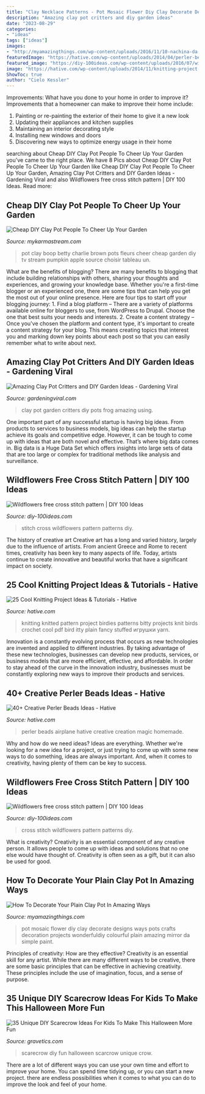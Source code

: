```yaml
---
title: "Clay Necklace Patterns - Pot Mosaic Flower Diy Clay Decorate Designs Ways Pots Crafts Decoration Projects Wonderfuldiy Colourful Plain Amazing Mirror Da Simple Paint"
description: "Amazing clay pot critters and diy garden ideas"
date: "2023-08-29"
categories:
- "ideas"
tags: ["ideas"]
images:
- "http://myamazingthings.com/wp-content/uploads/2016/11/10-nachina-da-ukrasite-saksiite-i-kashpite-si-4.jpg"
featuredImage: "https://hative.com/wp-content/uploads/2014/04/perler-beads-ideas/25-homemade-airplane.jpg"
featured_image: "https://diy-100ideas.com/wp-content/uploads/2016/07/wildflowers-cross-stitch-patterns-6.png"
image: "https://hative.com/wp-content/uploads/2014/11/knitting-project-ideas/14-knitted-birds.jpg"
ShowToc: true
author: "Cielo Kessler"
---
```



Improvements: What have you done to your home in order to improve it?
Improvements that a homeowner can make to improve their home include: 
1. Painting or re-painting the exterior of their home to give it a new look 
2. Updating their appliances and kitchen supplies 
3. Maintaining an interior decorating style 
4. Installing new windows and doors 
5. Discovering new ways to optimize energy usage in their home 

	

		
searching about Cheap DIY Clay Pot People To Cheer Up Your Garden you've came to the right place. We have 8 Pics about Cheap DIY Clay Pot People To Cheer Up Your Garden like Cheap DIY Clay Pot People To Cheer Up Your Garden, Amazing Clay Pot Critters and DIY Garden Ideas - Gardening Viral and also Wildflowers free cross stitch pattern | DIY 100 Ideas. Read more:
		
    
## Cheap DIY Clay Pot People To Cheer Up Your Garden

<img loading=lazy src="https://mykarmastream.com/wp-content/uploads/2017/07/Clay-Pot-People-8-535x946.jpg" onerror="this.onerror=null;this.src='https://tse4.mm.bing.net/th?id=OIP.aUMganPojxMtcobjhFh42gHaNG&amp;pid=15.1';" alt="Cheap DIY Clay Pot People To Cheer Up Your Garden">

_Source: mykarmastream.com_

>pot clay boop betty charlie brown pots fleurs cheer cheap garden diy tv stream pumpkin apple source choisir tableau un. 

	

What are the benefits of blogging?
There are many benefits to blogging that include building relationships with others, sharing your thoughts and experiences, and growing your knowledge base. Whether you're a first-time blogger or an experienced one, there are some tips that can help you get the most out of your online presence. Here are four tips to start off your blogging journey: 1. Find a blog platform – There are a variety of platforms available online for bloggers to use, from WordPress to Drupal. Choose the one that best suits your needs and interests. 2. Create a content strategy – Once you've chosen the platform and content type, it's important to create a content strategy for your blog. This means creating topics that interest you and marking down key points about each post so that you can easily remember what to write about next. 
    
## Amazing Clay Pot Critters And DIY Garden Ideas - Gardening Viral

<img loading=lazy src="http://gardeningviral.com/wp-content/uploads/2017/01/Frog-Clay-Pot-.jpg" onerror="this.onerror=null;this.src='https://tse3.mm.bing.net/th?id=OIP.n2NhG-q_ti2E5R2od3B8mQHaJ4&amp;pid=15.1';" alt="Amazing Clay Pot Critters and DIY Garden Ideas - Gardening Viral">

_Source: gardeningviral.com_

>clay pot garden critters diy pots frog amazing using. 

	

One important part of any successful startup is having big ideas. From products to services to business models, big ideas can help the startup achieve its goals and competitive edge. However, it can be tough to come up with ideas that are both novel and effective. That’s where big data comes in. Big data is a Huge Data Set which offers insights into large sets of data that are too large or complex for traditional methods like analysis and surveillance.

    
## Wildflowers Free Cross Stitch Pattern | DIY 100 Ideas

<img loading=lazy src="https://diy-100ideas.com/wp-content/uploads/2016/07/wildflowers-cross-stitch-patterns-5.png" onerror="this.onerror=null;this.src='https://tse3.mm.bing.net/th?id=OIP.3Ir4NYXB3mEIxnbll02CVAHaKe&amp;pid=15.1';" alt="Wildflowers free cross stitch pattern | DIY 100 Ideas">

_Source: diy-100ideas.com_

>stitch cross wildflowers pattern patterns diy. 

	

The history of creative art
Creative art has a long and varied history, largely due to the influence of artists. From ancient Greece and Rome to recent times, creativity has been key to many aspects of life. Today, artists continue to create innovative and beautiful works that have a significant impact on society.

    
## 25 Cool Knitting Project Ideas &amp; Tutorials - Hative

<img loading=lazy src="https://hative.com/wp-content/uploads/2014/11/knitting-project-ideas/14-knitted-birds.jpg" onerror="this.onerror=null;this.src='https://tse4.mm.bing.net/th?id=OIP.q8FJo5e6JqPB5joiI2nc3wHaHa&amp;pid=15.1';" alt="25 Cool Knitting Project Ideas &amp; Tutorials - Hative">

_Source: hative.com_

>knitting knitted pattern project birdies patterns bitty projects knit birds crochet cool pdf bird itty plain fancy stuffed игрушки yarn. 

	

Innovation is a constantly evolving process that occurs as new technologies are invented and applied to different industries. By taking advantage of these new technologies, businesses can develop new products, services, or business models that are more efficient, effective, and affordable. In order to stay ahead of the curve in the innovation industry, businesses must be constantly exploring new ways to improve their products and services.

    
## 40+ Creative Perler Beads Ideas - Hative

<img loading=lazy src="https://hative.com/wp-content/uploads/2014/04/perler-beads-ideas/25-homemade-airplane.jpg" onerror="this.onerror=null;this.src='https://tse2.mm.bing.net/th?id=OIP.ipjWg-O0MeLcqB7PLlML1wHaFj&amp;pid=15.1';" alt="40+ Creative Perler Beads Ideas - Hative">

_Source: hative.com_

>perler beads airplane hative creative creation magic homemade. 

	

Why and how do we need ideas?
Ideas are everything. Whether we're looking for a new idea for a project, or just trying to come up with some new ways to do something, ideas are always important. And, when it comes to creativity, having plenty of them can be key to success.

    
## Wildflowers Free Cross Stitch Pattern | DIY 100 Ideas

<img loading=lazy src="https://diy-100ideas.com/wp-content/uploads/2016/07/wildflowers-cross-stitch-patterns-6.png" onerror="this.onerror=null;this.src='https://tse2.mm.bing.net/th?id=OIP.6FnAagOjE8xez4BltWk_0AHaKe&amp;pid=15.1';" alt="Wildflowers free cross stitch pattern | DIY 100 Ideas">

_Source: diy-100ideas.com_

>cross stitch wildflowers pattern patterns diy. 

	

What is creativity?
Creativity is an essential component of any creative person. It allows people to come up with ideas and solutions that no one else would have thought of. Creativity is often seen as a gift, but it can also be used for good.

    
## How To Decorate Your Plain Clay Pot In Amazing Ways

<img loading=lazy src="http://myamazingthings.com/wp-content/uploads/2016/11/10-nachina-da-ukrasite-saksiite-i-kashpite-si-4.jpg" onerror="this.onerror=null;this.src='https://tse1.mm.bing.net/th?id=OIP.7l2RQGD9grMRsYoCpw7KOwHaG5&amp;pid=15.1';" alt="How To Decorate Your Plain Clay Pot In Amazing Ways">

_Source: myamazingthings.com_

>pot mosaic flower diy clay decorate designs ways pots crafts decoration projects wonderfuldiy colourful plain amazing mirror da simple paint. 

	

Principles of creativity: How are they effective?
Creativity is an essential skill for any artist. While there are many different ways to be creative, there are some basic principles that can be effective in achieving creativity. These principles include the use of imagination, focus, and a sense of purpose.

    
## 35 Unique DIY Scarecrow Ideas For Kids To Make This Halloween More Fun

<img loading=lazy src="http://www.gravetics.com/wp-content/uploads/2017/07/scarcrow.jpg" onerror="this.onerror=null;this.src='https://tse1.mm.bing.net/th?id=OIP.np91N291sUPMLwa5cbyLmQHaLH&amp;pid=15.1';" alt="35 Unique DIY Scarecrow Ideas For Kids To Make This Halloween More Fun">

_Source: gravetics.com_

>scarecrow diy fun halloween scarcrow unique crow. 

	

There are a lot of different ways you can use your own time and effort to improve your home. You can spend time tidying up, or you can start a new project. there are endless possibilities when it comes to what you can do to improve the look and feel of your home.

